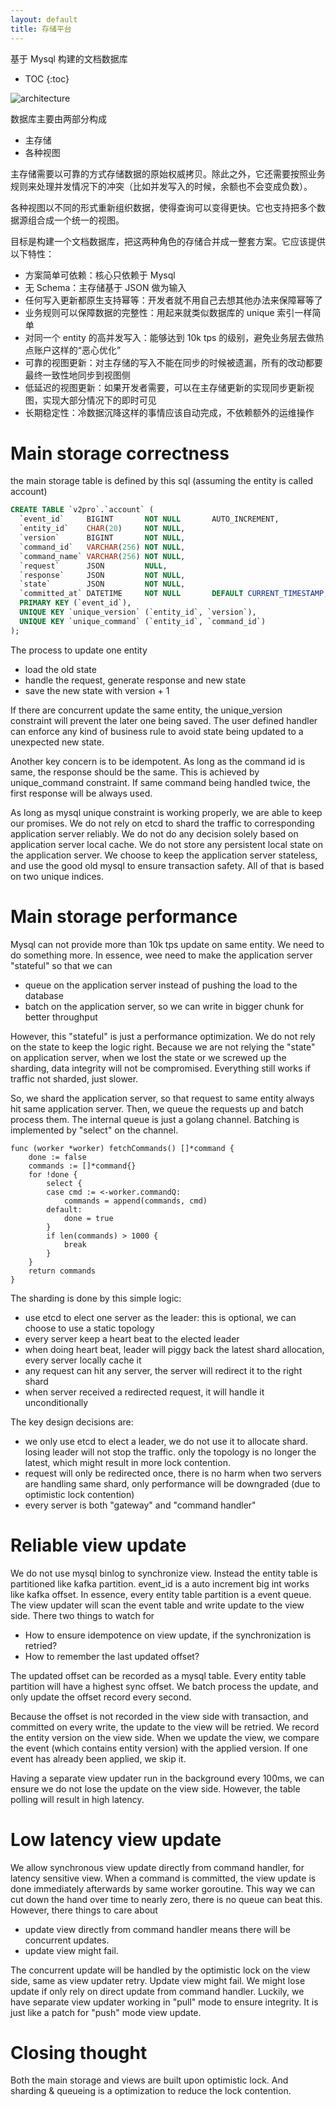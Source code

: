 ```yaml
---
layout: default
title: 存储平台
---
```


基于 Mysql 构建的文档数据库

* TOC
{:toc}

![architecture](https://docs.google.com/drawings/d/1_UjPesdIb8zaIfdkcs-qRwkZVQYxzLvuqRkXuK6uMuI/pub?w=820&amp;h=585)

数据库主要由两部分构成

* 主存储
* 各种视图

主存储需要以可靠的方式存储数据的原始权威拷贝。除此之外，它还需要按照业务规则来处理并发情况下的冲突（比如并发写入的时候，余额也不会变成负数）。

各种视图以不同的形式重新组织数据，使得查询可以变得更快。它也支持把多个数据源组合成一个统一的视图。

目标是构建一个文档数据库，把这两种角色的存储合并成一整套方案。它应该提供以下特性：

* 方案简单可依赖：核心只依赖于 Mysql
* 无 Schema：主存储基于 JSON 做为输入
* 任何写入更新都原生支持幂等：开发者就不用自己去想其他办法来保障幂等了
* 业务规则可以保障数据的完整性：用起来就类似数据库的 unique 索引一样简单
* 对同一个 entity 的高并发写入：能够达到 10k tps 的级别，避免业务层去做热点账户这样的“恶心优化”
* 可靠的视图更新：对主存储的写入不能在同步的时候被遗漏，所有的改动都要最终一致性地同步到视图侧
* 低延迟的视图更新：如果开发者需要，可以在主存储更新的实现同步更新视图，实现大部分情况下的即时可见
* 长期稳定性：冷数据沉降这样的事情应该自动完成，不依赖额外的运维操作

# Main storage correctness

the main storage table is defined by this sql (assuming the entity is called account)

```sql
CREATE TABLE `v2pro`.`account` (
  `event_id`     BIGINT       NOT NULL       AUTO_INCREMENT,
  `entity_id`    CHAR(20)     NOT NULL,
  `version`      BIGINT       NOT NULL,
  `command_id`   VARCHAR(256) NOT NULL,
  `command_name` VARCHAR(256) NOT NULL,
  `request`      JSON         NULL,
  `response`     JSON         NOT NULL,
  `state`        JSON         NOT NULL,
  `committed_at` DATETIME     NOT NULL       DEFAULT CURRENT_TIMESTAMP,
  PRIMARY KEY (`event_id`),
  UNIQUE KEY `unique_version` (`entity_id`, `version`),
  UNIQUE KEY `unique_command` (`entity_id`, `command_id`)
);
```

The process to update one entity

* load the old state
* handle the request, generate response and new state
* save the new state with version + 1

If there are concurrent update the same entity, the unique_version constraint will prevent the later one being saved.
The user defined handler can enforce any kind of business rule to avoid state being updated to a unexpected new state.

Another key concern is to be idempotent. As long as the command id is same, the response should be the same.
This is achieved by unique_command constraint. If same command being handled twice, the first response will be always used.

As long as mysql unique constraint is working properly, we are able to keep our promises.
We do not rely on etcd to shard the traffic to corresponding application server reliably.
We do not do any decision solely based on application server local cache.
We do not store any persistent local state on the application server.
We choose to keep the application server stateless, and use the good old mysql to ensure transaction safety.
All of that is based on two unique indices.

# Main storage performance

Mysql can not provide more than 10k tps update on same entity. We need to do something more.
In essence, wee need to make the application server "stateful" so that we can

* queue on the application server instead of pushing the load to the database
* batch on the application server, so we can write in bigger chunk for better throughput

However, this "stateful" is just a performance optimization. We do not rely on the state to keep the logic right.
Because we are not relying the "state" on application server, when we lost the state or we screwed up the sharding,
data integrity will not be compromised. Everything still works if traffic not sharded, just slower.

So, we shard the application server, so that request to same entity always hit same application server.
Then, we queue the requests up and batch process them. The internal queue is just a golang channel. 
Batching is implemented by "select" on the channel.

```golang
func (worker *worker) fetchCommands() []*command {
	done := false
	commands := []*command{}
	for !done {
		select {
		case cmd := <-worker.commandQ:
			commands = append(commands, cmd)
		default:
			done = true
		}
		if len(commands) > 1000 {
			break
		}
	}
	return commands
}
```

The sharding is done by this simple logic:

* use etcd to elect one server as the leader: this is optional, we can choose to use a static topology
* every server keep a heart beat to the elected leader
* when doing heart beat, leader will piggy back the latest shard allocation, every server locally cache it
* any request can hit any server, the server will redirect it to the right shard
* when server received a redirected request, it will handle it unconditionally

The key design decisions are:
 
* we only use etcd to elect a leader, we do not use it to allocate shard. 
losing leader will not stop the traffic. only the topology is no longer the latest, 
which might result in more lock contention.
* request will only be redirected once, there is no harm when two servers are handling same shard, 
only performance will be downgraded (due to optimistic lock contention)
* every server is both "gateway" and "command handler"

# Reliable view update

We do not use mysql binlog to synchronize view. Instead the entity table is partitioned like kafka partition.
event_id is a auto increment big int works like kafka offset. 
In essence, every entity table partition is a event queue.
The view updater will scan the event table and write update to the view side. There two things to watch for

* How to ensure idempotence on view update, if the synchronization is retried?
* How to remember the last updated offset?

The updated offset can be recorded as a mysql table. Every entity table partition will have a highest sync offset.
We batch process the update, and only update the offset record every second.

Because the offset is not recorded in the view side with transaction, and committed on every write,
the update to the view will be retried. We record the entity version on the view side. 
When we update the view, we compare the event (which contains entity version) with the applied version.
If one event has already been applied, we skip it.

Having a separate view updater run in the background every 100ms, 
we can ensure we do not lose the update on the view side.
However, the table polling will result in high latency.

# Low latency view update

We allow synchronous view update directly from command handler, for latency sensitive view. 
When a command is committed, the view update is done immediately afterwards by same worker goroutine.
This way we can cut down the hand over time to nearly zero, there is no queue can beat this.
However, there things to care about 

* update view directly from command handler means there will be concurrent updates.
* update view might fail.

The concurrent update will be handled by the optimistic lock on the view side, same as view updater retry.
Update view might fail. We might lose update if only rely on direct update from command handler.
Luckily, we have separate view updater working in "pull" mode to ensure integrity.
It is just like a patch for "push" mode view update.

# Closing thought

Both the main storage and views are built upon optimistic lock. 
And sharding & queueing is a optimization to reduce the lock contention.
